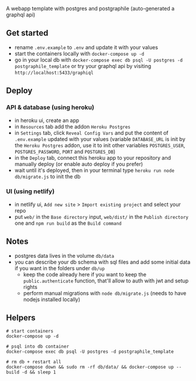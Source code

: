 A webapp template with postgres and postgraphile (auto-generated a graphql api)

## Get started
- rename `.env.example` to `.env` and update it with your values
- start the containers locally with `docker-compose up -d`
- go in your local db with `docker-compose exec db psql -U postgres -d postgraphile_template` or try your graphql api by visiting `http://localhost:5433/graphiql`

## Deploy
### API & database (using heroku)
- in heroku ui, create an app
- in `Resources` tab add the addon `Heroku Postgres`
- in `Settings` tab, click `Reveal Config Vars` and put the content of `.env.example` updated with your values (variable `DATABASE_URL` is init by the `Heroku Postgres` addon, use it to init other variables `POSTGRES_USER`, `POSTGRES_PASSWORD`, `PORT` and `POSTGRES_DB`)
- in the `Deploy` tab, connect this heroku app to your repository and manually deploy (or enable auto deploy if you prefer)
- wait until it's deployed, then in your terminal type `heroku run node db/migrate.js` to init the db
### UI (using netlify)
- in netlify ui, `Add new site` > `Import existing project` and select your repo
- put `web/` in the `Base directory` input, `web/dist/` in the `Publish directory` one and `npm run build` as the `Build command`

## Notes
- postgres data lives in the volume `db/data`
- you can describe your db schema with sql files and add some initial data if you want in the folders under `db/up`
  - keep the code already here if you want to keep the `public.authenticate` function, that'll allow to auth with jwt and setup rights
  - perform manual migrations with `node db/migrate.js` (needs to have nodejs installed locally)

## Helpers 

```
# start containers
docker-compose up -d

# psql into db container
docker-compose exec db psql -U postgres -d postgraphile_template

# rm db + restart all
docker-compose down && sudo rm -rf db/data/ && docker-compose up --build -d && sleep 1 
```